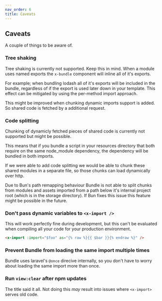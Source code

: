 ```yaml
---
nav_order: 6
title: Caveats
---
```


## Caveats

A couple of things to be aware of.

### Tree shaking

Tree shaking is currently not supported. Keep this in mind. When a module uses named exports the `x-bundle` component will inline all of it's exports.

For example; when bundling lodash all of it's exports will be included in the bundle, regardless of if the export is used later down in your template. This effect can be mitigated by using the per-method import approach.

This might be improved when chunking dynamic imports support is added. So shared code is fetched by a additional request.

### Code splitting

Chunking of dynamicly fetched pieces of shared code is currently not supported but might be possible.

This means that if you bundle a script in your resources directory that both require on the same node_module dependency, the dependency will be bundled in both imports.

If we were able to add code splitting we would be able to chunk these shared modules in a separate file, so those chunks can load dynamically over http.

Due to Bun's path remapping behaviour Bundle is not able to split chunks from modules and assets imported from a path below it's internal project root (which is in the storage directory). If Bun fixes this issue this feature might be possible in the future.

<!-- TODO: Add a detailed treeview of chunking vs how it's done now -->
<!-- NOTE: A workaround where your local scripts also use _bundle() & we preload all dependencies in the blade template is possible. But less than ideal. -->

### Don't pass dynamic variables to `<x-import />`

This will work perfectly fine during development, but this can't be evaluated when compiling all your code for your production environment.

```html
<x-import :import="$foo" as="{% raw %}{{ $bar }}{% endraw %}" />
```

### Prevent Bundle from loading the same import multiple times

Bundle uses laravel's `@once` direcive internally, so you don't have to worry about loading the same import more than once.

### Run `view:clear` after npm updates

The title said it all. Not doing this _may_ result into issues where `<x-import>` serves old code.
